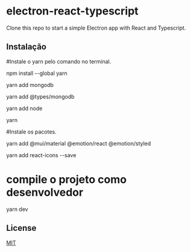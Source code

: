 # electron-react-typescript
Clone this repo to start a simple Electron app with React and Typescript.

## Instalação

#Instale o yarn pelo comando no terminal.

npm install --global yarn

yarn add mongodb

yarn add @types/mongodb 

yarn add node    

yarn

#Instale os pacotes.

yarn add @mui/material @emotion/react @emotion/styled

yarn add react-icons --save


# compile o projeto como desenvolvedor

yarn dev



## License

[MIT](https://choosealicense.com/licenses/mit/)
